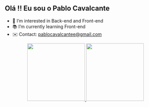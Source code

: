 ## Olá !! Eu sou o Pablo Cavalcante

- 👀 I’m interested in Back-end and Front-end
- 📚 I’m currently learning Front-end
- ✉️ Contact: pablocavalcantee@gmail.com

<div align="center">
  <a href="https://github.com/eopablo">
  <img height="180em" src="https://github-readme-stats.vercel.app/api?username=eopablo&show_icons=true&theme=dark&include_all_commits=true&count_private=true"/>
  <img height="180em" src="https://github-readme-stats.vercel.app/api/top-langs/?username=eopablo&layout=compact&langs_count=7&theme=dark"/>
</div>
